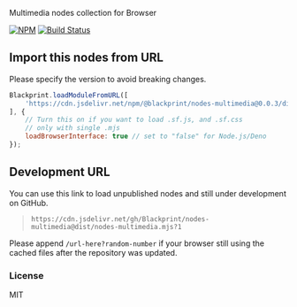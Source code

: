 Multimedia nodes collection for Browser

[![NPM](https://img.shields.io/npm/v/@blackprint/nodes-multimedia.svg)](https://www.npmjs.com/package/@blackprint/nodes-multimedia)
[![Build Status](https://github.com/Blackprint/nodes-multimedia/actions/workflows/build.yml/badge.svg?branch=main)](https://github.com/Blackprint/nodes-multimedia/actions/workflows/build.yml)

## Import this nodes from URL
Please specify the version to avoid breaking changes.

```js
Blackprint.loadModuleFromURL([
	'https://cdn.jsdelivr.net/npm/@blackprint/nodes-multimedia@0.0.3/dist/nodes-multimedia.mjs'
], {
	// Turn this on if you want to load .sf.js, and .sf.css
	// only with single .mjs
	loadBrowserInterface: true // set to "false" for Node.js/Deno
});
```

## Development URL
You can use this link to load unpublished nodes and still under development on GitHub.
> `https://cdn.jsdelivr.net/gh/Blackprint/nodes-multimedia@dist/nodes-multimedia.mjs?1`

Please append `/url-here?random-number` if your browser still using the cached files after the repository was updated.

### License
MIT